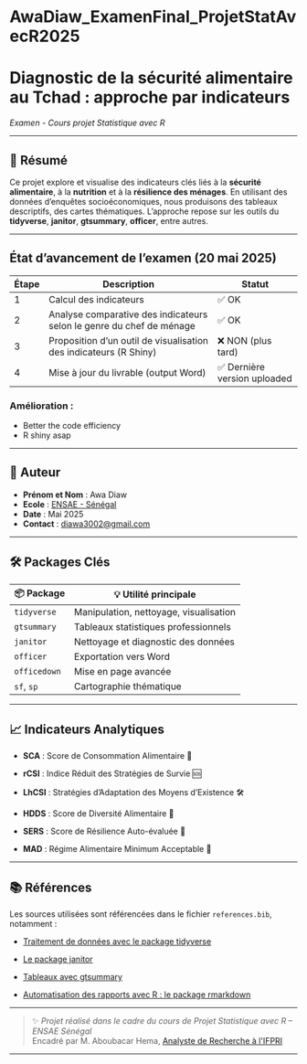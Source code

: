 # AwaDiaw_ExamenFinal_ProjetStatAvecR2025
# Diagnostic de la sécurité alimentaire au Tchad : approche par indicateurs 
*Examen - Cours projet Statistique avec R*

---

## 📝 Résumé

Ce projet explore et visualise des indicateurs clés liés à la **sécurité alimentaire**, à la **nutrition** et à la **résilience des ménages**. En utilisant des données d’enquêtes socioéconomiques, nous produisons des tableaux descriptifs, des cartes thématiques. L’approche repose sur les outils du **tidyverse**, **janitor**, **gtsummary**, **officer**, entre autres.

---
## État d’avancement de l’examen (20 mai 2025)

| Étape | Description | Statut |
|-------|-------------|--------|
| 1 | Calcul des indicateurs | ✅ OK |
| 2 | Analyse comparative des indicateurs selon le genre du chef de ménage | ✅ OK |
| 3 | Proposition d’un outil de visualisation des indicateurs (R Shiny) | ❌ NON (plus tard)|
| 4 | Mise à jour du livrable (output Word) | ✅ Dernière version uploaded |

### Amélioration :
- Better the code efficiency
- R shiny asap
---
## 👤 Auteur

- **Prénom et Nom** : Awa Diaw  
- **Ecole** : [ENSAE - Sénégal](https://www/ensae.com)
- **Date** : Mai 2025  
- **Contact** : diawa3002@gmail.com

---

## 🛠️ Packages Clés

| 📦 Package       | 💡 Utilité principale                                |
|------------------|------------------------------------------------------|
| `tidyverse`      | Manipulation, nettoyage, visualisation               |
| `gtsummary`      | Tableaux statistiques professionnels                 |
| `janitor`        | Nettoyage et diagnostic des données                  |
| `officer`        | Exportation vers Word                                |
| `officedown`     | Mise en page avancée                                 |
| `sf`, `sp`     | Cartographie thématique                              |

---

## 📈 Indicateurs Analytiques

- **SCA** : Score de Consommation Alimentaire 🥗
  
- **rCSI** : Indice Réduit des Stratégies de Survie 🆘 
  
- **LhCSI** : Stratégies d’Adaptation des Moyens d’Existence 🛠️ 
    
- **HDDS** : Score de Diversité Alimentaire 🍛 
  
- **SERS** : Score de Résilience Auto-évaluée 💪 
  
- **MAD** : Régime Alimentaire Minimum Acceptable  👶 

---

## 📚 Références

Les sources utilisées sont référencées dans le fichier `references.bib`, notamment :

- [Traitement de données avec le package tidyverse](https://github.com/malickseneisep2/Tidyverse)

- [Le package janitor](https://github.com/DJERAKEI221/-Groupe10_Theme8_Package_Janitor)

- [Tableaux avec gtsummary](https://github.com/awa-d/TP10_RProject2025_TableauxAvecGtsummary)

- [Automatisation des rapports avec R : le package rmarkdown](https://github.com/dior204/Theme13-Autonomisation-des-rapports-avec-R-Le-package-Rmarkdown)

---

> ✨ *Projet réalisé dans le cadre du cours de Projet Statistique avec R – ENSAE Sénégal*  
> Encadré par M. Aboubacar Hema, [Analyste de Recherche à l'IFPRI](https://www.ifpri.org/profile/aboubacar-hema)

---


